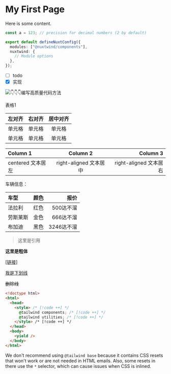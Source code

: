 # My First Page

Here is some content.

```js [config.js]
const a = 123; // precision for decimal numbers (2 by default)
```

```ts [nuxt.config.ts]
export default defineNuxtConfig({
  modules: ["@nuxtwind/components"],
  nuxtwind: {
    // Module options
  },
});
```

- [ ] todo
- [x] 实现

<!-- 这是一段被注释掉的文字 -->

![👇👇👇编写高质量代码方法](https://userblink.csdnimg.cn/20220518/qq_35427589/pic/85c540a72edc5dedffffc42928a054a2-0.png?x-oss-process=image/watermark,image_bG9nby9sb2dvM3gucG5nP3gtb3NzLXByb2Nlc3M9aW1hZ2UvcmVzaXplLGhfMjg=,text_QOWFsemlruS4gOadr-aXoA==,color_FFFFFF,size_30,type_ZmFuZ3poZW5naGVpdGk,shadow_20,t_50,g_se,x_16,y_16,order_0,align_2,interval_4)

表格1

| 左对齐 | 右对齐 | 居中对齐 |
| :----- | -----: | :------: |
| 单元格 | 单元格 |  单元格  |
| 单元格 | 单元格 |  单元格  |

| Column 1          |        Column 2        |               Column 3 |
| :---------------- | :--------------------: | ---------------------: |
| centered 文本居左 | right-aligned 文本居中 | right-aligned 文本居右 |

车辆信息：

| 车型     | 颜色 |       报价 |
| :------- | :--: | ---------: |
| 法拉利   | 红色 |  500达不溜 |
| 劳斯莱斯 | 金色 |  666达不溜 |
| 布加迪   | 黑色 | 3246达不溜 |

> 这里是引用

**这里是粗体**

[[链接]](https://www.baidu.com)

<u>我是下划线</u>

~~删除线~~

```html [layouts/main.html] diff {4-7}
<!doctype html>
<html>
  <head>
    <style> /* [!code ++] */
      @​tailwind components; /* [!code ++] */
      @​tailwind utilities; /* [!code ++] */
    </style> /* [!code ++] */
  </head>
  <body>
    <yield />
  </body>
</html>
```

<Alert>We don't recommend using `@tailwind base` because it contains CSS resets that won't work or are not needed in HTML emails. Also, some resets in there use the `*` selector, which can cause issues when CSS is inlined.</Alert>
